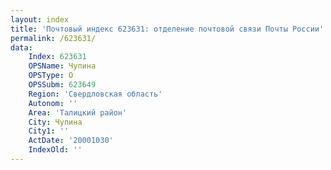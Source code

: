 ```yaml
---
layout: index
title: 'Почтовый индекс 623631: отделение почтовой связи Почты России'
permalink: /623631/
data:
    Index: 623631
    OPSName: Чупина
    OPSType: О
    OPSSubm: 623649
    Region: 'Свердловская область'
    Autonom: ''
    Area: 'Талицкий район'
    City: Чупина
    City1: ''
    ActDate: '20001030'
    IndexOld: ''
---
```

